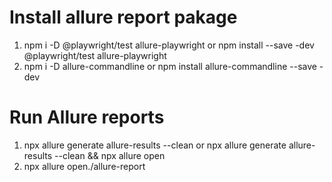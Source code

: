 # Install allure report pakage
1. npm i -D @playwright/test allure-playwright  or npm install  --save -dev @playwright/test allure-playwright
2. npm i -D allure-commandline or npm install allure-commandline --save -dev

# Run Allure reports
1. npx allure generate allure-results --clean or     npx allure generate allure-results --clean && npx allure open
2. npx allure open./allure-report